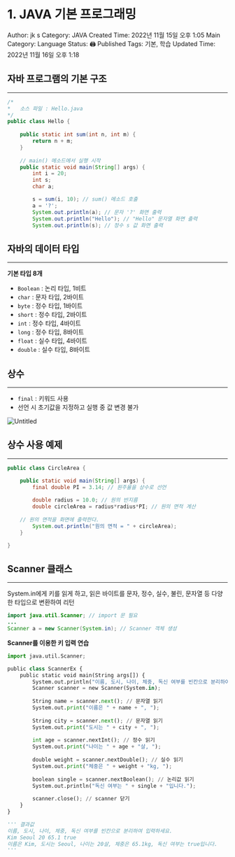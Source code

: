 # 1. JAVA 기본 프로그래밍

Author: jk s
Category: JAVA
Created Time: 2022년 11월 15일 오후 1:05
Main Category: Language
Status: 🖨 Published
Tags: 기본, 학습
Updated Time: 2022년 11월 16일 오후 1:18

## 자바 프로그램의 기본 구조

---

```java
/* 
*	소스 파일 : Hello.java
*/
public class Hello { 
	
	public static int sum(int n, int m) { 
		return n + m;
	}
	
	// main() 메소드에서 실행 시작
	public static void main(String[] args) { 
		int i = 20;
		int s;
		char a;

		s = sum(i, 10); // sum() 메소드 호출
		a = '?';
		System.out.println(a); // 문자 '?' 화면 출력
		System.out.println("Hello"); // "Hello" 문자열 화면 출력
		System.out.println(s); // 정수 s 값 화면 출력
```

## 자바의 데이터 타입

---

**기본 타입 8개**

- `Boolean` : 논리 타입, 1비트
- `char` : 문자 타입, 2바이트
- `byte` : 정수 타입, 1바이트
- `short` : 정수 타입, 2바이트
- `int` : 정수 타입, 4바이트
- `long` : 정수 타입, 8바이트
- `float` : 실수 타입, 4바이트
- `double` : 실수 타입, 8바이트

## 상수

---

- `final` : 키워드 사용
- 선언 시 초기값을 지정하고 실행 중 값 변경 불가

![Untitled](https://user-images.githubusercontent.com/114375741/202093161-a4260744-8267-438d-8831-adb2e3ff02e8.png)


## 상수 사용 예제

---

```java
public class CircleArea {

	public static void main(String[] args) {
		final double PI = 3.14; // 원주율을 상수로 선언
		
		double radius = 10.0; // 원의 반지름
		double circleArea = radius*radius*PI; // 원의 면적 계산
		
	// 원의 면적을 화면에 출력한다.
		System.out.println("원의 면적 = " + circleArea);
	}

}
```

## Scanner 클래스

---

System.in에게 키를 읽게 하고, 읽은 바이트를 문자, 정수, 실수, 불린, 문자열 등 다양한 타입으로 변환하여 리턴

```java
import java.util.Scanner; // import 문 필요
...
Scanner a = new Scanner(System.in); // Scanner 객체 생성
```

**Scanner를 이용한 키 입력 연습**

```python
import java.util.Scanner;

public class ScannerEx {
	public static void main(String args[]) { 
		System.out.println("이름, 도시, 나이, 체중, 독신 여부를 빈칸으로 분리하여 입력하세요");
		Scanner scanner = new Scanner(System.in);
		
		String name = scanner.next(); // 문자열 읽기
		System.out.print("이름은 " + name + ", ");
		
		String city = scanner.next(); // 문자열 읽기
		System.out.print("도시는 " + city + ", ");
		
		int age = scanner.nextInt(); // 정수 읽기
		System.out.print("나이는 " + age + "살, ");
		
		double weight = scanner.nextDouble(); // 실수 읽기
		System.out.print("체중은 " + weight + "kg, ");
		
		boolean single = scanner.nextBoolean(); // 논리값 읽기
		System.out.println("독신 여부는 " + single + "입니다.");
		
		scanner.close(); // scanner 닫기
	}
}

''' 결과값
이름, 도시, 나이, 체중, 독신 여부를 빈칸으로 분리하여 입력하세요.
Kim Seoul 20 65.1 true
이름은 Kim, 도시는 Seoul, 나이는 20살, 체중은 65.1kg, 독신 여부는 true입니다.
'''
```
